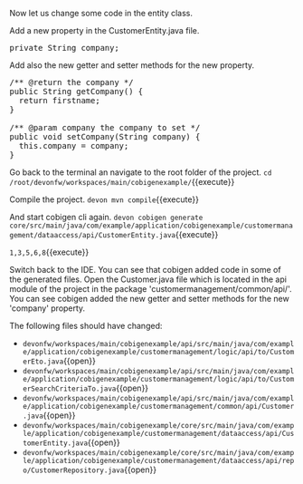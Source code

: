 Now let us change some code in the entity class.

Add a new property in the CustomerEntity.java file.
<pre class="file">
private String company;
</pre>

Add also the new getter and setter methods for the new property.
<pre class="file">
/** @return the company */
public String getCompany() {
  return firstname;
}

/** @param company the company to set */
public void setCompany(String company) {
  this.company = company;
}
</pre>

Go back to the terminal an navigate to the root folder of the project.
`cd /root/devonfw/workspaces/main/cobigenexample/`{{execute}}

Compile the project.
`devon mvn compile`{{execute}}

And start cobigen cli again.
`devon cobigen generate core/src/main/java/com/example/application/cobigenexample/customermanagement/dataaccess/api/CustomerEntity.java`{{execute}}

`1,3,5,6,8`{{execute}}


Switch back to the IDE. You can see that cobigen added code in some of the generated files. Open the Customer.java file which is located in the api module of the project in the package 'customermanagement/common/api/'. You can see cobigen added the new getter and setter methods for the new 'company' property.

The following files should have changed:
- `devonfw/workspaces/main/cobigenexample/api/src/main/java/com/example/application/cobigenexample/customermanagement/logic/api/to/CustomerEto.java`{{open}}
- `devonfw/workspaces/main/cobigenexample/api/src/main/java/com/example/application/cobigenexample/customermanagement/logic/api/to/CustomerSearchCriteriaTo.java`{{open}}
- `devonfw/workspaces/main/cobigenexample/api/src/main/java/com/example/application/cobigenexample/customermanagement/common/api/Customer.java`{{open}}
- `devonfw/workspaces/main/cobigenexample/core/src/main/java/com/example/application/cobigenexample/customermanagement/dataaccess/api/CustomerEntity.java`{{open}}
- `devonfw/workspaces/main/cobigenexample/core/src/main/java/com/example/application/cobigenexample/customermanagement/dataaccess/api/repo/CustomerRepository.java`{{open}}